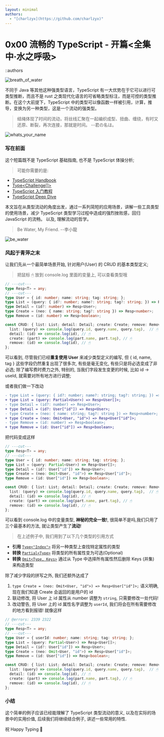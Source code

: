 ```yaml
---
layout: minimal
authors:
  - "[charlzyx](https://github.com/charlzyx)"
---
```


# 0x00 流畅的 TypeScript - 开篇<全集中·水之呼吸>

::authors


![breath_of_water](https://r2.charlzyx.xyz/0x00%2F0x00_breath_of_water.jpg)


不同于 Java 等其他这种强类型语言，TypeScript 有一大优势在于它可以进行可类型推断，而且不是 rust 之类现代化语言的可省略类型标注，而是可控的类型推断。在这个大前提下，TypeScript 中的类型可以像函数一样被引用，计算，推导，变换为另一种类型，这是一个流动的强类型。


> 结绳体现了时间的流动，将丝线汇聚在一起编织成型、扭曲、缠绕，有时又还原、断裂，再次连接，那就是时间。 --君の名は。

![whats_your_name](https://r2.charlzyx.xyz/0x00%2F0x00_your_name.jpg)

### 写在前面

这个短篇既不是 TypeScript 基础指南, 也不是 TypeScript 体操分析; 

> 可能你需要的是: 
- [TypeScript Handbook](https://www.typescriptlang.org/docs/handbook/intro.html)
- [Type<Challenge[]>](https://github.com/type-challenges/type-challenges/blob/main/README.zh-CN.md)
- [TypeScript 入门教程](https://github.com/xcatliu/typescript-tutorial)
- [TypeScript Deep Dive](https://github.com/jkchao/typescript-book-chinese)

本文旨在从类型流动的角度出发，通过一系列简短的应用场景，讲解一些工具类型的使用场景，减少 TypeScript 类型学习过程中造成的强烈挫败感，回归 JavaScript 的流畅。
以及, 理解流动的哲学。

> Be Water, My Friend. --李小龍

![be_water](https://r2.charlzyx.xyz/0x00%2F0x00_bruce_lee.jpg)

### 风起于青萍之末

让我们先从一个最简单场景开始, 针对用户(User) 的 CRUD 的基本类型定义;

> 把鼠标 🖱 放到 console.log 里面的变量上, 可以查看类型哦

```ts twoslash
// ---cut---
type Resp<T> = any;
// ---cut---
type User = { id: number; name: string; tag: string; };
type List = (query: { id?: number; name?: string; tag?: string; }) => Resp<User[]>;
type Detail = (id?: number) => Resp<User>;
type Create = (neo: { name: string; tag?: string }) => Resp<number>;
type Remove = (id: number) => Resp<boolean>;

const CRUD: { list: List; detail: Detail; create: Create; remove: Remove; } = {
  list: (query) => console.log(query.id, query.name, query.tag),  // 🖱 
  detail: (id) => console.log(id), // 🖱
  create: (part) => console.log(part.name, part.tag), // 🖱
  remove: (id) => console.log(id), // 🖱
};
```

可以看到, 尽管我们已经**重复使用 User** 来减少类型定义的编写, 但 { id, name, tag } 这些字段仍然重复出现了很多次, 有些是毫无变化, 有些只是将必选变成了非必选;
除了编写费时费力之外, 特别的, 当我们字段发生变更的时候, 比如 id -> useId, 就需要对所有地方进行调整;

或者我们做一下改动

```diff
- type List = (query: { id?: number; name?: string; tag?: string; }) => Resp<User[]>;
+ type List = (query: Partial<User>) => Resp<User[]>;
- type Detail = (id?: number) => Resp<User>;
+ type Detail = (id?: User["id"]) => Resp<User>;
- type Create = (neo: { name: string; tag?: string }) => Resp<number>;
+ type Create = (neo: Omit<User, "id">) => Resp<User["id"]>;
- type Remove = (id: number) => Resp<boolean>;
+ type Remove = (id: User["id"]) => Resp<boolean>;
```

把代码变成这样

```ts twoslash
// ---cut---
type Resp<T> = any;
// ---cut---
type User = { id: number; name: string; tag: string; };
type List = (query: Partial<User>) => Resp<User[]>;
type Detail = (id?: User["id"]) => Resp<User>;
type Create = (neo: Omit<User, "id">) => Resp<User["id"]>;
type Remove = (id: User["id"]) => Resp<boolean>;

const CRUD: { list: List; detail: Detail; create: Create; remove: Remove; } = {
  list: (query) => console.log(query.id, query.name, query.tag),  // 🖱 
  detail: (id) => console.log(id), // 🖱
  create: (part) => console.log(part.name, part.tag), // 🖱
  remove: (id) => console.log(id), // 🖱
};
```

可以看到 console.log 中的变量类型, **神秘的完全一致!**, 很简单不是吗,我们只用了三个最基本的方法, 就让类型产生了**流动**! 

> 在上述例子中, 我们用到了以下几个类型的引用方式

- **引用** [`Type<"Index">`](https://www.typescriptlang.org/docs/handbook/2/indexed-access-types.html) 将另一种类型上查找特定属性的类型
- **转换** [`Partial<Type>`](https://www.typescriptlang.org/docs/handbook/utility-types.html#partialtype) 将类型的所有属性变为可选(Optional)
- **转换** [`Omit<Type, Keys>`](https://www.typescriptlang.org/docs/handbook/utility-types.html#omittype-keys) 通过从 Type 中选择所有属性然后删除 Keys (并集) 来构造类型

除了减少字段的拼写之外, 我们还额外达成了

1. `type Create = (neo: Omit<User, "id">) => Resp<User["id"]>;` 语义明确, 现在我们知道 Create 会返回的是用户的 id
2. 联动修改, 将 User 上 id 属性从 number 调整为  `string`, 只需要修改一处代码!
3. 改动警告, 将 User 上的 id 属性名字调整为 `userId`, 我们将会在所有需要修改的地方看到报错! 就像这样

```ts twoslash
// @errors: 2339 2322
// ---cut---
type Resp<T> = any;
// ---cut---
type User = { userId: number; name: string; tag: string; };
type List = (query: Partial<User>) => Resp<User[]>;
type Detail = (id?: User["id"]) => Resp<User>;
type Create = (neo: Omit<User, "id">) => Resp<User["id"]>;
type Remove = (id: User["id"]) => Resp<boolean>;

const CRUD: { list: List; detail: Detail; create: Create; remove: Remove; } = {
  list: (query) => console.log(query.id, query.name, query.tag),  // 🖱 
  detail: (id) => console.log(id), // 🖱
  create: (part) => console.log(part.name, part.tag), // 🖱
  remove: (id) => console.log(id), // 🖱
};
```


### 小结

这个简单的例子应该已经能理解了 TypeScript 类型流动的意义, 以及在实际的场景中的实用价值, 后续我们将继续结合例子, 讲述一些常用的特性.

祝 Happy Typing 🎉